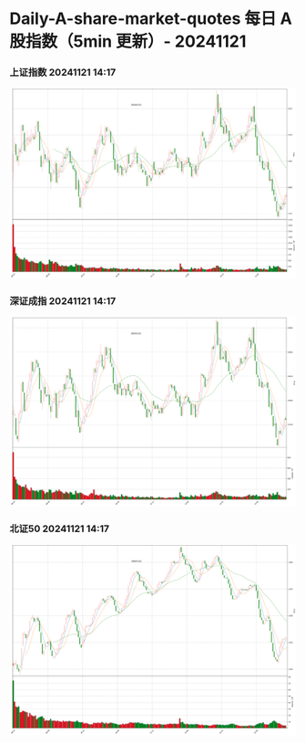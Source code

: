 
# Daily-A-share-market-quotes 每日 A 股指数（5min 更新）- 20241121

### 上证指数 20241121 14:17
![](./fig/2024/11/20241121-sh000001.png)

### 深证成指 20241121 14:17
![](./fig/2024/11/20241121-sz399001.png)

### 北证50 20241121 14:17
![](./fig/2024/11/20241121-bj899050.png)
